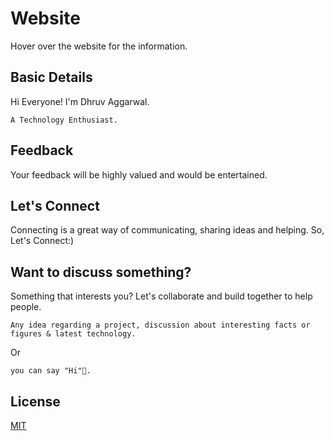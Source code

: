 # Website

Hover over the website for the information.

## Basic Details 

Hi Everyone! I'm Dhruv Aggarwal.

```
A Technology Enthusiast.
````
## Feedback

Your feedback will be highly valued and would be entertained.

## Let's Connect

Connecting is a great way of communicating, sharing ideas and helping. So, Let's Connect:)

## Want to discuss something?

Something that interests you? Let's collaborate and build together to help people.

````
Any idea regarding a project, discussion about interesting facts or figures & latest technology.
````
Or
````
you can say "Hi"👋.
````

## License
[MIT](https://github.com/dA505819/dA505819.github.io/blob/master/LICENSE)
